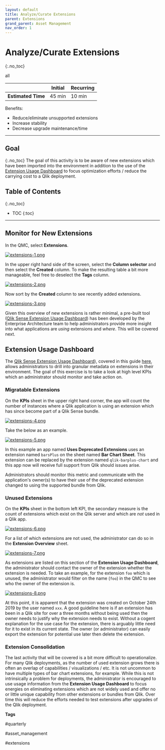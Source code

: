 ```yaml
---
layout: default
title: Analyze/Curate Extensions
parent: Extensions
grand_parent: Asset Management
nav_order: 1
---
```


# Analyze/Curate Extensions <i class="fas fa-tools fa-xs" title="Tooling | Pre-Built Solutions"></i>
{:.no_toc}

<span class="label all">all</span>

|                                  		                      | Initial    | Recurring   |
|-----------------------------------------------------------|------------|-------------|
| <i class="far fa-clock fa-sm"></i> **Estimated Time**     | 45 min     | 10 min      |

Benefits:

  - Reduce/eliminate unsupported extensions
  - Increase stability
  - Decrease upgrade maintenance/time
  
-------------------------

## Goal
{:.no_toc}
The goal of this activity is to be aware of new extensions which have been imported into the environment in addition to the use of the [Extension Usage Dashboard](https://github.com/eapowertools/qs-extension-usage-dashboard/) to focus optimization efforts / reduce the carrying cost to a Qlik deployment.

## Table of Contents
{:.no_toc}

* TOC
{:toc}
-------------------------

## Monitor for New Extensions

In the QMC, select **Extensions**.

[![extensions-1.png](images/extensions-1.png)](https://raw.githubusercontent.com/qs-admin-guide/qs-admin-guide/master/docs/asset_management/extensions/images/extensions-1.png)

In the upper right hand side of the screen, select the **Column selector** and then select the  **Created** column. To make the resulting table a bit more manageable, feel free to deselect the **Tags** column.

[![extensions-2.png](images/extensions-2.png)](https://raw.githubusercontent.com/qs-admin-guide/qs-admin-guide/master/docs/asset_management/extensions/images/extensions-2.png)

Now sort by the **Created** column to see recently added extensions.

[![extensions-3.png](images/extensions-3.png)](https://raw.githubusercontent.com/qs-admin-guide/qs-admin-guide/master/docs/asset_management/extensions/images/extensions-3.png)

Given this overview of new extensions is rather minimal, a pre-built tool ([Qlik Sense Extension Usage Dashboard](https://github.com/eapowertools/qs-extension-usage-dashboard)) has been developed by the Enterprise Architecture team to help administrators provide more insight into what applications are _using_ extensions and _where_. This will be covered next.

## Extension Usage Dashboard <i class="fas fa-tools fa-xs" title="Tooling | Pre-Built Solutions"></i>

The [Qlik Sense Extension Usage Dashboard](https://github.com/eapowertools/qs-extension-usage-dashboard)), covered in this guide [here](../tooling/extension_usage_dashboard.html), allows administrators to drill into granular metadata on extensions in their environment. The goal of this exercise is to take a look at high level KPIs which an administrator should monitor and take action on.

### Migratable Extensions

On the **KPIs** sheet in the upper right hand corner, the app will count the number of instances where a Qlik application is using an extension which has since become part of a Qlik Sense bundle.

[![extensions-4.png](images/extensions-4.png)](https://raw.githubusercontent.com/qs-admin-guide/qs-admin-guide/master/docs/asset_management/extensions/images/extensions-4.png)

Take the below as an example.

[![extensions-5.png](images/extensions-5.png)](https://raw.githubusercontent.com/qs-admin-guide/qs-admin-guide/master/docs/asset_management/extensions/images/extensions-5.png)

In this example an app named **Uses Deprecated Extensions** uses an extension named `barsPlus` on the sheet named **Bar Chart Sheet**. This extension can be replaced by the extension named `qlik-barplus-chart` and this app now will receive full support from Qlik should issues arise.

Administrators should monitor this metric and communicate with the application's owner(s) to have their use of the deprecated extension changed to using the supported bundle from Qlik.

### Unused Extensions

On the **KPIs** sheet in the bottom left KPI, the secondary measure is the count of extensions which exist on the Qlik server and which are _not_ used in a Qlik app.

[![extensions-6.png](images/extensions-6.png)](https://raw.githubusercontent.com/qs-admin-guide/qs-admin-guide/master/docs/asset_management/extensions/images/extensions-6.png)

For a list of which extensions are not used, the administrator can do so in the **Extension Overview** sheet.

[![extensions-7.png](images/extensions-7.png)](https://raw.githubusercontent.com/qs-admin-guide/qs-admin-guide/master/docs/asset_management/extensions/images/extensions-7.png)

As extensions are listed on this section of the **Extension Usage Dashboard**, the administrator should contact the owner of the extension whether the extension is needed. To take an example, for the extension `foo` which is unused, the administrator would filter on the name (`foo`) in the QMC to see who the owner of the extension is.

[![extensions-8.png](images/extensions-8.png)](https://raw.githubusercontent.com/qs-admin-guide/qs-admin-guide/master/docs/asset_management/extensions/images/extensions-8.png)

At this point, it is apparent that the extension was created on October 24th 2019 by the user named `xxx`. A good guideline here is if an extension has been in a Qlik site for over a three months without being used then the owner needs to justify why the extension needs to exist. Without a cogent explanation for the use case for the extension, there is arguably little need for it to exist in its current state. The owner (or administrator) can easily export the extension for potential use later then delete the extension.

### Extension Consolidation

The last activity that will be covered is a bit more difficult to operationalize. For many Qlik deployments, as the number of used extension grows there is often an overlap of capabilities / visualizations / etc. It is not uncommon to have multiple types of bar chart extensions, for example. While this is not intrinsically a problem for deployments, the administrator is encouraged to use usage information from the **Extension Usage Dashboard** to focus energies on eliminating extensions which are not widely used and offer no or little unique capability from other extensions or bundles from Qlik. Over time this will reduce the efforts needed to test extensions after upgrades of the Qlik deployment.

**Tags**

#quarterly

#asset_management

#extensions

&nbsp;
